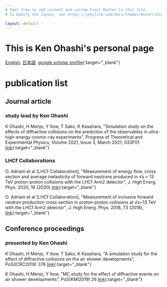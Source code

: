 ```yaml
---
# Feel free to add content and custom Front Matter to this file.
# To modify the layout, see https://jekyllrb.com/docs/themes/#overriding-theme-defaults

layout: default
---
```

# This is Ken Ohashi's personal page
[English](./english_index.html).
[日本語](./index.html).
[google scholar profile](https://scholar.google.com/citations?user=MdEvA9MAAAAJ){:target="_blank"}
# publication list

## Journal article

### study lead by Ken Ohashi 
K Ohashi, H Menjo, Y Itow, T Sako, K Kasahara, "Simulation study on the effects of diffractive collisions on the prediction of the observables in ultra-high-energy cosmic-ray experiments", Progress of Theoretical and Experimental Physics, Volume 2021, Issue 3, March 2021, 033F01  [link](https://doi.org/10.1093/ptep/ptab013){:target="_blank"}

### LHCf Collaborations

O. Adriani et al [LHCf Collaboration], "Measurement of energy flow, cross section and average inelasticity of forward neutrons produced in √s = 13 TeV proton-proton collisions with the LHCf Arm2 detector", J. High Energ. Phys. 2020, 16 (2020)  [link](https://doi.org/10.1007/JHEP07(2020)016){:target="_blank"}


O. Adriani et al [LHCf Collaboration], "Measurement of inclusive forward neutron production cross section in proton-proton collisions at √s=13 TeV with the LHCf Arm2 detector", J. High Energ. Phys. 2018, 73 (2018), [link](https://doi.org/10.1007/JHEP11(2018)073){:target="_blank"}

## Conference proceedings

### presented by Ken Ohashi
K Ohashi, H Menjo, Y Itow, T Sako, K Kasahara, "A simulation study for the effect of diffractive collisions on the air shower developments", PoS(ICRC2019) 376 [link](https://doi.org/10.22323/1.358.0376){:target="_blank"}

K Ohashi, H Menjo, Y Itow, "MC study for the effect of diffractive events on air shower developments", PoS(KMI2019) 26 [link](https://doi.org/10.22323/1.356.0026){:target="_blank"}



